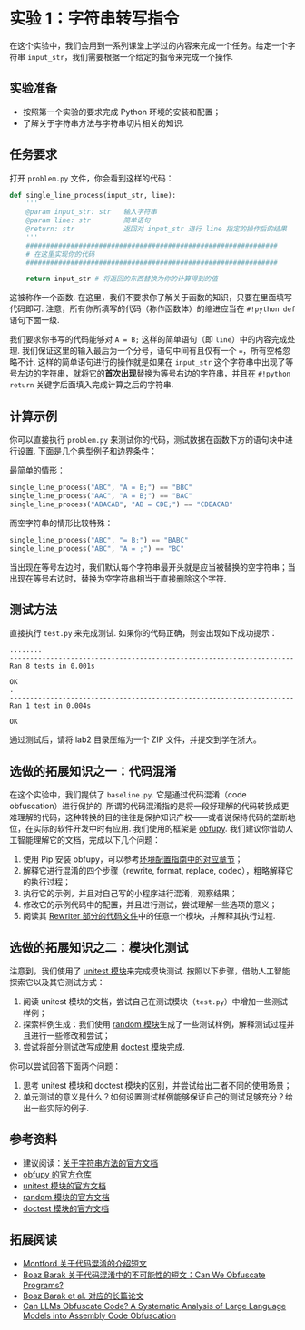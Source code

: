 # 实验 1：字符串转写指令

在这个实验中，我们会用到一系列课堂上学过的内容来完成一个任务。给定一个字符串 `input_str`，我们需要根据一个给定的指令来完成一个操作.

## 实验准备

- 按照第一个实验的要求完成 Python 环境的安装和配置；
- 了解关于字符串方法与字符串切片相关的知识.

## 任务要求

打开 `problem.py` 文件，你会看到这样的代码：

```python
def single_line_process(input_str, line):
    '''
    @param input_str: str   输入字符串
    @param line: str        简单语句
    @return: str            返回对 input_str 进行 line 指定的操作后的结果
    '''
    ##############################################################
    # 在这里实现你的代码
    ##############################################################

    return input_str # 将返回的东西替换为你的计算得到的值
```

这被称作一个函数. 在这里，我们不要求你了解关于函数的知识，只要在里面填写代码即可. 注意，所有你所填写的代码（称作函数体）的缩进应当在 `#!python def` 语句下面一级.

我们要求你书写的代码能够对 `A = B;` 这样的简单语句（即 `line`）中的内容完成处理. 我们保证这里的输入最后为一个分号，语句中间有且仅有一个 `=`，所有空格忽略不计. 这样的简单语句进行的操作就是如果在 `input_str` 这个字符串中出现了等号左边的字符串，就将它的**首次出现**替换为等号右边的字符串，并且在 `#!python return` 关键字后面填入完成计算之后的字符串.

## 计算示例

你可以直接执行 `problem.py` 来测试你的代码，测试数据在函数下方的语句块中进行设置. 下面是几个典型例子和边界条件：

最简单的情形：

```python
single_line_process("ABC", "A = B;") == "BBC"
single_line_process("AAC", "A = B;") == "BAC"
single_line_process("ABACAB", "AB = CDE;") == "CDEACAB"
```

而空字符串的情形比较特殊：

```python
single_line_process("ABC", "= B;") == "BABC"
single_line_process("ABC", "A = ;") == "BC"
```

当出现在等号左边时，我们默认每个字符串最开头就是应当被替换的空字符串；当出现在等号右边时，替换为空字符串相当于直接删除这个字符.

## 测试方法

直接执行 `test.py` 来完成测试. 如果你的代码正确，则会出现如下成功提示：

```
........
----------------------------------------------------------------------
Ran 8 tests in 0.001s

OK
.
----------------------------------------------------------------------
Ran 1 test in 0.004s

OK
```

通过测试后，请将 lab2 目录压缩为一个 ZIP 文件，并提交到学在浙大。

## 选做的拓展知识之一：代码混淆

在这个实验中，我们提供了 `baseline.py`. 它是通过代码混淆（code obfuscation）进行保护的. 所谓的代码混淆指的是将一段好理解的代码转换成更难理解的代码，这种转换的目的往往是保护知识产权——或者说保持代码的垄断地位，在实际的软件开发中时有应用. 我们使用的框架是 [obfupy](https://github.com/wqking/obfupy). 我们建议你借助人工智能理解它的文档，完成以下几个问题：

1. 使用 Pip 安装 obfupy，可以参考[环境配置指南中的对应章节](00env.md/#pip)；
2. 解释它进行混淆的四个步骤（rewrite, format, replace, codec），粗略解释它的执行过程；
3. 执行它的示例，并且对自己写的小程序进行混淆，观察结果；
4. 修改它的示例代码中的配置，并且进行测试，尝试理解一些选项的意义；
5. 阅读其 [Rewriter 部分的代码文件](https://github.com/wqking/obfupy/tree/master/obfupy/transformers/internal/rewriter)中的任意一个模块，并解释其执行过程.

## 选做的拓展知识之二：模块化测试

注意到，我们使用了 [unitest 模块](https://docs.python.org/3/library/unittest.html)来完成模块测试. 按照以下步骤，借助人工智能探索它以及其它测试方式：

1. 阅读 unitest 模块的文档，尝试自己在测试模块（`test.py`）中增加一些测试样例；
2. 探索样例生成：我们使用 [random 模块](https://docs.python.org/3/library/random.html)生成了一些测试样例，解释测试过程并且进行一些修改和尝试；
3. 尝试将部分测试改写成使用 [doctest 模块](https://docs.python.org/3/library/doctest.html)完成.

你可以尝试回答下面两个问题：

1. 思考 unitest 模块和 doctest 模块的区别，并尝试给出二者不同的使用场景；
2. 单元测试的意义是什么？如何设置测试样例能够保证自己的测试足够充分？给出一些实际的例子.

## 参考资料

- 建议阅读：[关于字符串方法的官方文档](https://docs.python.org/3/library/stdtypes.html#text-sequence-type-str)
- [obfupy 的官方仓库](https://github.com/wqking/obfupy)
- [unitest 模块的官方文档](https://docs.python.org/3/library/unittest.html)
- [random 模块的官方文档](https://docs.python.org/3/library/random.html)
- [doctest 模块的官方文档](https://docs.python.org/3/library/doctest.html)

## 拓展阅读

- [Montford 关于代码混淆的介绍短文](appendum/Montford_2008_Obfuscated_Code.pdf)
- [Boaz Barak 关于代码混淆中的不可能性的短文：Can We Obfuscate Programs?](https://www.boazbarak.org/papers/obf_informal)
- [Boaz Barak et al. 对应的长篇论文](https://www.boazbarak.org/Papers/obfuscate.pdf)
- [Can LLMs Obfuscate Code? A Systematic Analysis of Large Language Models into Assembly Code Obfuscation](https://arxiv.org/abs/2412.16135)
